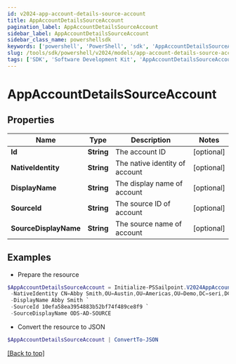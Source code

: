 ```yaml
---
id: v2024-app-account-details-source-account
title: AppAccountDetailsSourceAccount
pagination_label: AppAccountDetailsSourceAccount
sidebar_label: AppAccountDetailsSourceAccount
sidebar_class_name: powershellsdk
keywords: ['powershell', 'PowerShell', 'sdk', 'AppAccountDetailsSourceAccount', 'V2024AppAccountDetailsSourceAccount'] 
slug: /tools/sdk/powershell/v2024/models/app-account-details-source-account
tags: ['SDK', 'Software Development Kit', 'AppAccountDetailsSourceAccount', 'V2024AppAccountDetailsSourceAccount']
---
```



# AppAccountDetailsSourceAccount

## Properties

Name | Type | Description | Notes
------------ | ------------- | ------------- | -------------
**Id** | **String** | The account ID | [optional] 
**NativeIdentity** | **String** | The native identity of account | [optional] 
**DisplayName** | **String** | The display name of account | [optional] 
**SourceId** | **String** | The source ID of account | [optional] 
**SourceDisplayName** | **String** | The source name of account | [optional] 

## Examples

- Prepare the resource
```powershell
$AppAccountDetailsSourceAccount = Initialize-PSSailpoint.V2024AppAccountDetailsSourceAccount  -Id fbf4f72280304f1a8bc808fc2a3bcf7b `
 -NativeIdentity CN=Abby Smith,OU=Austin,OU=Americas,OU=Demo,DC=seri,DC=acme,DC=com `
 -DisplayName Abby Smith `
 -SourceId 10efa58ea3954883b52bf74f489ce8f9 `
 -SourceDisplayName ODS-AD-SOURCE
```

- Convert the resource to JSON
```powershell
$AppAccountDetailsSourceAccount | ConvertTo-JSON
```


[[Back to top]](#) 

